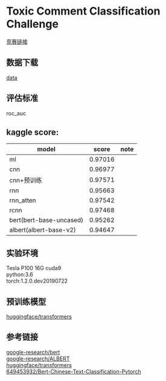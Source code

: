 # Toxic Comment Classification Challenge
[竞赛链接](https://www.kaggle.com/c/jigsaw-toxic-comment-classification-challenge)
## 数据下载
[data](https://www.kaggle.com/c/jigsaw-toxic-comment-classification-challenge/data)
## 评估标准
roc_auc
## kaggle score:
|model|score|note|
|---|---|---|
|ml|0.97016|
|cnn|0.96977|
|cnn+预训练|0.97571|
|rnn|0.95663|
|rnn_atten|0.97542|
|rcnn|0.97468|
|bert(bert-base-uncased)|0.95262|
|albert(albert-base-v2)|0.94647|

## 实验环境
Tesla P100
16G
cuda9  
python:3.6  
torch:1.2.0.dev20190722

## 预训练模型
[huggingface/transformers](https://github.com/huggingface/transformers)

## 参考链接
[google-research/bert](https://github.com/google-research/bert)  
[google-research/ALBERT](https://github.com/google-research/ALBERT)  
[huggingface/transformers](https://github.com/huggingface/transformers)  
[649453932/Bert-Chinese-Text-Classification-Pytorch](https://github.com/649453932/Bert-Chinese-Text-Classification-Pytorch)  